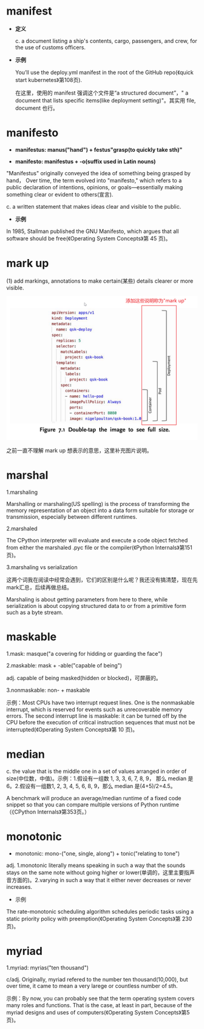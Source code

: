 # manifest

- **定义**

  c. a document listing a ship's contents, cargo, passengers, and crew, for the use of customs officers.

- **示例**

  You’ll use the deploy.yml manifest in the root of the GitHub repo(《quick start kubernetes》第108页).

  在这里，使用的 manifest 强调这个文件是“a structured document”，" a document that  lists specific items(like deployment setting)"。其实用 file, document 也行。

# manifesto

- **manifestus: manus("hand") + festus"grasp(to quickly take sth)"**

- **manifesto: manifestus + -o(suffix used in Latin nouns)**

"Manifestus" originally conveyed the idea of something being grasped by hand， Over time, the term evolved into "manifesto," which refers to a public declaration of intentions, opinions, or goals—essentially making something clear or evident to others(宣言).

c. a written statement that makes ideas clear and visible to the public.

- **示例**

In 1985, Stallman published the GNU Manifesto, which argues that all software should be free(《Operating System Concepts》第 45 页)。

# mark up 

(1) add markings, annotations to make certain(某些) details clearer or more visible.

![](./assets/mark_up.png)

之前一直不理解 mark up 想表示的意思，这里补充图片说明。

# marshal

1.marshaling

Marshalling or marshaling(US spelling) is the process of transforming the memory representation of an object into a data form suitable for storage or transmission, especially between different runtimes.

2.marshaled

The CPython interpreter will evaluate and execute a code object fetched from either the marshaled .pyc file or the compiler(《Python Internals》第151页)。

3.marshaling vs serialization

这两个词我在阅读中经常会遇到，它们的区别是什么呢？我还没有搞清楚，现在先mark汇总，后续再做总结。

Marshaling is about getting parameters from here to there, while serialization is about copying structured data to or from a primitive form such as a byte stream. 

# maskable

1.mask: masque("a covering for hidding or guarding the face")

2.maskable: mask + -able("capable of being")

adj. capable of being masked(hidden or blocked)，可屏蔽的。

3.nonmaskable: non- + maskable

示例：Most CPUs have two interrupt request lines. One is the nonmaskable interrupt, which is reserved for events such as unrecoverable memory errors. The second interrupt line is maskable: it can be turned off by the CPU before the execution of critical instruction sequences that must not be interrupted(《Operating System Concepts》第 10 页)。

# median

c. the value that is the middle one in a set of values arranged in order of size(中位数，中值)。示例：1.假设有一组数 1, 3, 3, 6, 7, 8, 9， 那么 median 是6。2.假设有一组数1, 2, 3, 4, 5, 6, 8, 9，那么 median 是(4+5)/2=4.5。

A benchmark will produce an average/median runtime of a fixed code snippet so that you can compare multiple versions of Python runtime（《CPython Internals》第353页。）

# monotonic

-  monotonic: mono-("one, single, along") + tonic("relating to tone")

adj. 1.monotonic literally means speaking in such a way that the sounds stays on the same note without going higher or lower(单调的，这里主要指声音方面的)。2.varying in such a way that it either never decreases or never increases.

- 示例

The rate-monotonic scheduling algorithm schedules periodic tasks using a static priority policy with preemption(《Operating System Concepts》第 230 页)。

# myriad

1.myriad: myrias("ten thousand")

c/adj. Originally, myriad refered to the number ten thousand(10,000), but over time, it came to mean a very larege or countless number of sth.

示例：By now, you can probably see that the term operating system covers many roles and functions. That is the case, at least in part, because of the myriad designs and uses of computers(《Operating System Concepts》第5页)。

